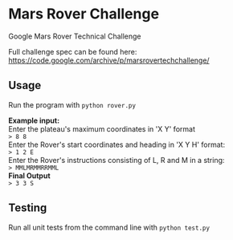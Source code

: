 # Mars Rover Challenge
Google Mars Rover Technical Challenge

Full challenge spec can be found here: https://code.google.com/archive/p/marsrovertechchallenge/
## Usage
Run the program with `python rover.py`  
  
**Example input:**  
Enter the plateau's maximum coordinates in 'X Y' format  
`> 8 8`  
Enter the Rover's start coordinates and heading in 'X Y H' format:  
`> 1 2 E`  
Enter the Rover's instructions consisting of L, R and M in a string:  
`> MMLMRMMRRMML`  
**Final Output**  
`> 3 3 S`  

## Testing
Run all unit tests from the command line with `python test.py`